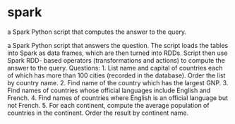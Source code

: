 # spark
a Spark Python script that computes the answer to the query.



a Spark Python script that answers the question. The script loads the tables into Spark as data frames, which are then turned into RDDs. Script then use Spark RDD- based operators (transformations and actions) to compute the answer to the query.
Questions:
	1.	List name and capital of countries each of which has more than 100 cities (recorded in the database). Order the list by country name.
	2.	Find name of the country which has the largest GNP.
	3.	Find names of countries whose official languages include English and French.
	4.	Find names of countries where English is an official language but not French.
	5.	For each continent, compute the average population of countries in the continent. Order the result by continent name.
